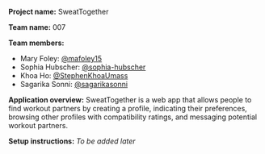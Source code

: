 **Project name:** SweatTogether

**Team name:** 007

**Team members:**
- Mary Foley: [@mafoley15](https://github.com/mafoley15)
- Sophia Hubscher: [@sophia-hubscher](https://github.com/sophia-hubscher)
- Khoa Ho: [@StephenKhoaUmass](https://github.com/StephenKhoaUmass)
- Sagarika Sonni: [@sagarikasonni](https://github.com/sagarikasonni)

**Application overview:** SweatTogether is a web app that allows people to find workout partners by creating a profile, indicating their preferences, browsing other profiles with compatibility ratings, and messaging potential workout partners.

**Setup instructions:**
_To be added later_
